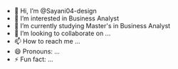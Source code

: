 - 👋 Hi, I’m @Sayani04-design
- 👀 I’m interested in Business Analyst
- 🌱 I’m currently studying Master's in Business Analyst
- 💞️ I’m looking to collaborate on ...
- 📫 How to reach me ...
- 😄 Pronouns: ...
- ⚡ Fun fact: ...

<!---
Sayani04-design/Sayani04-design is a ✨ special ✨ repository because its `README.md` (this file) appears on your GitHub profile.
You can click the Preview link to take a look at your changes.
--->
